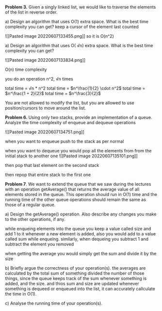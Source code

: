 **Problem 3.** Given a singly linked list, we would like to traverse the elements of the list in reverse order. 

a) Design an algorithm that uses O(1) extra space. What is the best time complexity you can get?
keep a cursor of the element last counted

![[Pasted image 20220607133455.png]]
so it is O(n^2)

a) Design an algorithm that uses O( √n) extra space. What is the best time complexity you can get? 

![[Pasted image 20220607133834.png]]

O(n) time complexity 

you do an operation n^2, √n times

total time = √n * n^2
total time = $n^\frac{1}{2} \cdot n^2$
total time = $n^\frac{1 + 2}{2}$
total time = $n^\frac{3}{2}$


You are not allowed to modify the list, but you are allowed to use position/cursors to move around the list.

**Problem 6.** Using only two stacks, provide an implementation of a queue. Analyze the time complexity of enqueue and dequeue operations

![[Pasted image 20220607134751.png]]

when you want to enqueue push to the stack as per normal

when you want to dequeue you would pop all the elements from from the initial stack to another one
![[Pasted image 20220607135101.png]]

then pop that last element on the second stack

then repop that entire stack to the first one

**Problem 7**. We want to extend the queue that we saw during the lectures with an operation getAverage() that returns the average value of all elements stored in the queue. This operation should run in O(1) time and the running time of the other queue operations should remain the same as those of a regular queue. 

a) Design the getAverage() operation. Also describe any changes you make to the other operations, if any. 

while enqueing elements into the queue you keep a value called size and add 1 to it whenever a new element is added, also you would add to a value called sum while enqueing. similarly, when dequeing you subtract 1 and subtract the element you removed

when getting the average you would simply get the sum and divide it by the size

b) Briefly argue the correctness of your operation(s). 
the averages are calculated by the total sum of something divided the number of those things, since the queue keeps track of the sum whenever something is added, and the size. and thios sum and size are updated whenever something is dequeed or enqueued into the list, it can accurately callculate the time in O(1).

c) Analyse the running time of your operation(s).



